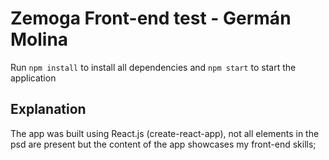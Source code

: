 # Zemoga Front-end test - Germán Molina

Run `npm install` to install all dependencies and `npm start` to start the application

## Explanation

The app was built using React.js (create-react-app), not all elements in the psd are present but the content of the app showcases my front-end skills;

